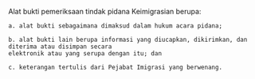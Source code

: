 Alat bukti pemeriksaan tindak pidana Keimigrasian berupa:

    a. alat bukti sebagaimana dimaksud dalam hukum acara pidana;

    b. alat bukti lain berupa informasi yang diucapkan, dikirimkan, dan diterima atau disimpan secara
    elektronik atau yang serupa dengan itu; dan

    c. keterangan tertulis dari Pejabat Imigrasi yang berwenang.